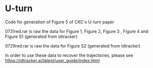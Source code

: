 # U-turn
Code for generation of Figure 5 of CKC's U-turn paper

0731red.rar is raw the data for Figure 1, Figure 2, Figure 3 , Figure 4 and Figure S1 (generated from idtracker)

0729red.rar is raw the data for Figure S2 (generated from idtracker)

In order to use these data to recover the trajectories, please see https://idtracker.ai/latest/user_guide/index.html

